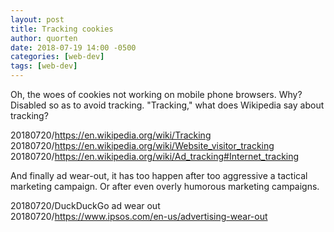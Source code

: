 ```yaml
---
layout: post
title: Tracking cookies
author: quorten
date: 2018-07-19 14:00 -0500
categories: [web-dev]
tags: [web-dev]
---
```


Oh, the woes of cookies not working on mobile phone browsers.  Why?
Disabled so as to avoid tracking.  "Tracking," what does Wikipedia say
about tracking?

20180720/https://en.wikipedia.org/wiki/Tracking  
20180720/https://en.wikipedia.org/wiki/Website_visitor_tracking  
20180720/https://en.wikipedia.org/wiki/Ad_tracking#Internet_tracking

And finally ad wear-out, it has too happen after too aggressive a
tactical marketing campaign.  Or after even overly humorous marketing
campaigns.

20180720/DuckDuckGo ad wear out  
20180720/https://www.ipsos.com/en-us/advertising-wear-out
